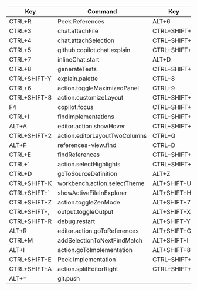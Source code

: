 | Key          | Command                       | Key          | Command                               |
| ------------ | ----------------------------- | ------------ | ------------------------------------- |
| CTRL+R       | Peek References               | ALT+6        | Snippet - describe('${0:}             |
| CTRL+3       | chat.attachFile               | CTRL+SHIFT+5 | Snippet - Function                    |
| CTRL+4       | chat.attachSelection          | CTRL+SHIFT+3 | Snippet - TestCase                    |
| CTRL+5       | github.copilot.chat.explain   | CTRL+SHIFT+4 | Snippet - Expect                      |
| CTRL+7       | inlineChat.start              | ALT+D        | Snippet - debugger                    |
| CTRL+8       | generateTests                 | CTRL+SHIFT+0 | Snippet - ArrowFunction               |
| CTRL+SHIFT+Y | explain.palette               | CTRL+8       | Snippet - commentMultiline            |
| CTRL+6       | action.toggleMaximizedPanel   | CTRL+9       | Snippet - commentAimedForTitle        |
| CTRL+SHIFT+8 | action.customizeLayout        | CTRL+SHIFT+S | toggleSplitEditorInGroup              |
| F4           | copilot.focus                 | CTRL+SHIFT+B | workbench.view.debug                  |
| CTRL+I       | findImplementations           | CTRL+SHIFT+1 | editorLayoutSingle | +2 for 2 columns |
| ALT+A        | editor.action.showHover       | CTRL+SHIFT+J | workbench.view.extensions             |
| CTRL+SHIFT+2 | action.editorLayoutTwoColumns | CTRL+G       | action.goToTypeDefinition             |
| ALT+F        | references-view.find          | CTRL+D       | editor.action.goToDeclaration         |
| CTRL+E       | findReferences                | CTRL+SHIFT+L | magicBeans.sortLines                  |
| CTRL+`       | action.selectHighlights       | CTRL+SHIFT+T | magicBeans.createSpec                 |
| CTRL+D       | goToSourceDefinition          | ALT+Z        | workbench.action.gotoSymbol           |
| CTRL+SHIFT+K | workbench.action.selectTheme  | ALT+SHIFT+U  | explainTerminalSelectionContextMenu   |
| CTRL+SHIFT+` | showActiveFileInExplorer      | ALT+SHIFT+H  | action.revealDefinition               |
| CTRL+SHIFT+Z | action.toggleZenMode          | ALT+SHIFT+7  | ghpr.applySuggestion                  |
| CTRL+SHIFT+, | output.toggleOutput           | ALT+SHIFT+X  | interactiveEditor.fix                 |
| CTRL+SHIFT+R | debug.restart                 | ALT+SHIFT+Y  | chat.selectKnowledgeBase              |
| ALT+R        | editor.action.goToReferences  | ALT+SHIFT+G  | interactiveEditor.generate            |
| CTRL+M       | addSelectionToNextFindMatch   | ALT+SHIFT+I  | interactiveEditor.review              |
| ALT+I        | action.goToImplementation     | ALT+SHIFT+8  | generateDocs                          |
| CTRL+SHIFT+E | Peek Implementation           | CTRL+SHIFT+; | after running vscode control          |
| CTRL+SHIFT+A | action.splitEditorRight       | CTRL+SHIFT+' | extension.markdown-pdf.pdf            |
| ALT+=        | git.push                      |              |                                       |